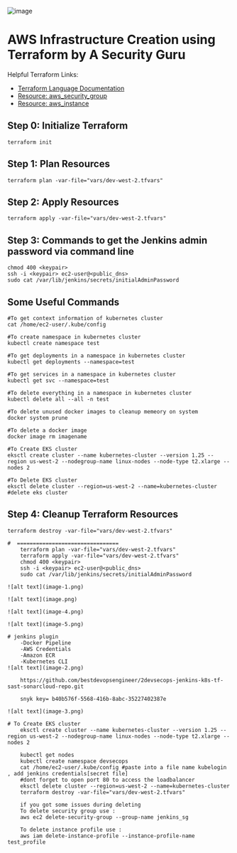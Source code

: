 ![image](https://github.com/user-attachments/assets/f934c486-695f-42e5-95c4-b840b553f66b)


# AWS Infrastructure Creation using Terraform by A Security Guru

Helpful Terraform Links:
- [Terraform Language Documentation](https://www.terraform.io/docs/language/index.html)
- [Resource: aws_security_group](https://registry.terraform.io/providers/hashicorp/aws/latest/docs/resources/security_group)
- [Resource: aws_instance](https://registry.terraform.io/providers/hashicorp/aws/latest/docs/resources/instance)

## Step 0: Initialize Terraform
```
terraform init
```

## Step 1: Plan Resources
```
terraform plan -var-file="vars/dev-west-2.tfvars"
```

## Step 2: Apply Resources
```
terraform apply -var-file="vars/dev-west-2.tfvars"
```

## Step 3: Commands to get the Jenkins admin password via command line
```
chmod 400 <keypair>
ssh -i <keypair> ec2-user@<public_dns>
sudo cat /var/lib/jenkins/secrets/initialAdminPassword
```
## Some Useful Commands
```
#To get context information of kubernetes cluster
cat /home/ec2-user/.kube/config 

#To create namespace in kubernetes cluster
kubectl create namespace test

#To get deployments in a namespace in kubernetes cluster
kubectl get deployments --namespace=test 

#To get services in a namespace in kubernetes cluster
kubectl get svc --namespace=test 

#To delete everything in a namespace in kubernetes cluster
kubectl delete all --all -n test 

#To delete unused docker images to cleanup memeory on system 
docker system prune  

#To delete a docker image
docker image rm imagename  

#To Create EKS cluster
eksctl create cluster --name kubernetes-cluster --version 1.25 --region us-west-2 --nodegroup-name linux-nodes --node-type t2.xlarge --nodes 2 

#To Delete EKS cluster
eksctl delete cluster --region=us-west-2 --name=kubernetes-cluster #delete eks cluster
```

## Step 4: Cleanup Terraform Resources
```
terraform destroy -var-file="vars/dev-west-2.tfvars"

#  ================================
    terraform plan -var-file="vars/dev-west-2.tfvars"
    terraform apply -var-file="vars/dev-west-2.tfvars"
    chmod 400 <keypair>
    ssh -i <keypair> ec2-user@<public_dns>
    sudo cat /var/lib/jenkins/secrets/initialAdminPassword

![alt text](image-1.png)

![alt text](image.png)

![alt text](image-4.png)

![alt text](image-5.png)

# jenkins plugin
    -Docker Pipeline
    -AWS Credentials
    -Amazon ECR
    -Kubernetes CLI
![alt text](image-2.png)

    https://github.com/bestdevopsengineer/2devsecops-jenkins-k8s-tf-sast-sonarcloud-repo.git

    snyk key= b40b576f-5568-416b-8abc-35227402387e

![alt text](image-3.png)

# To Create EKS cluster
    eksctl create cluster --name kubernetes-cluster --version 1.25 --region us-west-2 --nodegroup-name linux-nodes --node-type t2.xlarge --nodes 2 

    kubectl get nodes
    kubectl create namespace devsecops
    cat /home/ec2-user/.kube/config #paste into a file name kubelogin , add jenkins credentials[secret file]
    #dont forget to open port 80 to access the loadbalancer
    eksctl delete cluster --region=us-west-2 --name=kubernetes-cluster 
    terraform destroy -var-file="vars/dev-west-2.tfvars"

    if you got some issues during deleting
    To delete security group use :
    aws ec2 delete-security-group --group-name jenkins_sg

    To delete instance profile use :
    aws iam delete-instance-profile --instance-profile-name test_profile
